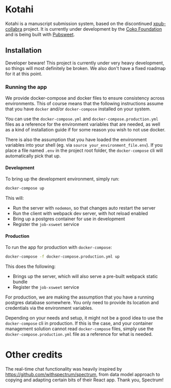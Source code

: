 # Kotahi

Kotahi is a manuscript submission system, based on the discontinued [xpub-collabra](https://gitlab.coko.foundation/xpub/xpub) project.
It is currently under development by the [Coko Foundation](https://coko.foundation/) and is being built with [Pubsweet](https://gitlab.coko.foundation/pubsweet/pubsweet).

## Installation

Developer beware! This project is currently under very heavy development, so things will most definitely be broken. We also don't have a fixed roadmap for it at this point.

### Running the app

We provide docker-compose and docker files to ensure consistency across environments. This of course means that the following instructions assume that you have `docker` and/or `docker-compose` installed on your system.

You can use the `docker-compose.yml` and `docker-compose.production.yml` files as a reference for the environment variables that are needed, as well as a kind of installation guide if for some reason you wish to not use docker.

There is also the assumption that you have loaded the environment variables into your shell (eg. via `source your_environment_file.env`). If you place a file named `.env` in the project root folder, the `docker-compose` cli will automatically pick that up.

#### Development

To bring up the development environment, simply run:

```sh
docker-compose up
```

This will:

- Run the server with `nodemon`, so that changes auto restart the server
- Run the client with webpack dev server, with hot reload enabled
- Bring up a postgres container for use in development
- Register the `job-xsweet` service

#### Production

To run the app for production with `docker-compose`:

```sh
docker-compose -f docker-compose.production.yml up
```

This does the following:

- Brings up the server, which will also serve a pre-built webpack static bundle
- Register the `job-xsweet` service

For production, we are making the assumption that you have a running postgres database somewhere. You only need to provide its location and credentials via the environment variables.

Depending on your needs and setup, it might not be a good idea to use the `docker-compose` cli in production. If this is the case, and your container management solution cannot read `docker-compose` files, simply use the `docker-compose.production.yml` file as a reference for what is needed.

# Other credits

The real-time chat functionality was heavily inspired by https://github.com/withspectrum/spectrum, from data model approach to copying and adapting certain bits of their React app. Thank you, Spectrum!
